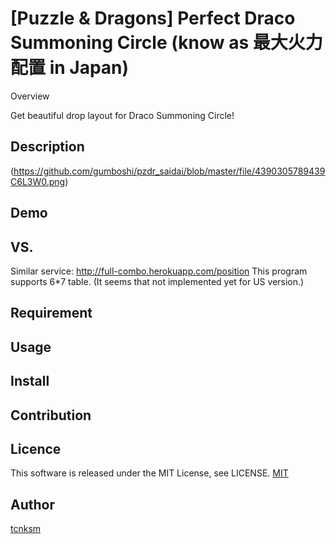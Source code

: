 [Puzzle & Dragons] Perfect Draco Summoning Circle (know as 最大火力配置 in Japan)
====

Overview

Get beautiful drop layout for Draco Summoning Circle!

## Description

(https://github.com/gumboshi/pzdr_saidai/blob/master/file/4390305789439C6L3W0.png)

## Demo

## VS. 
Similar service: http://full-combo.herokuapp.com/position
This program supports 6*7 table. (It seems that not implemented yet for US version.)


## Requirement

## Usage

## Install

## Contribution

## Licence

This software is released under the MIT License, see LICENSE.
[MIT](https://github.com/gumboshi/pzdr_saidai/blob/master/LICENCE)

## Author

[tcnksm](https://github.com/tcnksm)
